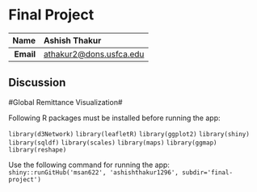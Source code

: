 Final Project
==============================

| **Name**  | Ashish Thakur  |
|----------:|:-------------|
| **Email** | athakur2@dons.usfca.edu |

## Discussion ##

#Global Remittance Visualization#

Following R packages must be installed before running the app:

`library(d3Network)`
`library(leafletR)`
`library(ggplot2)`
`library(shiny)`
`library(sqldf)`
`library(scales)`
`library(maps)`
`library(ggmap)`
`library(reshape)`

Use the following command for running the app:
 `shiny::runGitHub('msan622', 'ashishthakur1296', subdir='final-project')`
